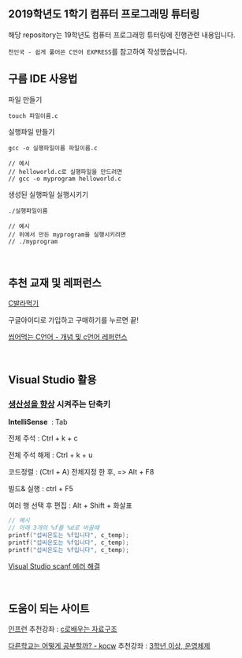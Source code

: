 ## 2019학년도 1학기 컴퓨터 프로그래밍 튜터링

해당 repository는 19학년도 컴퓨터 프로그래밍 튜터링에 진행관련 내용입니다.

`천인국 - 쉽게 풀어쓴 C언어 EXPRESS`를 참고하여 작성했습니다.



## 구름 IDE 사용법

파일 만들기 

```shell
touch 파일이름.c
```



실행파일 만들기

```shell
gcc -o 실행파일이름 파일이름.c

// 예시
// helloworld.c로 실행파일을 만드려면
// gcc -o myprogram helloworld.c
```



생성된 실행파일 실행시키기

```shell
./실행파일이름

// 예시
// 위에서 만든 myprogram을 실행시키려면
// ./myprogram
```

<br>




## 추천 교재 및 레퍼런스

[C발라먹기](http://www.realhanbit.co.kr/books/149)

구글아이디로 가입하고 구매하기를 누르면 끝!

[씹어먹는 C언어 - 개념 및 c언어 레퍼런스](https://modoocode.com/notice/15)

<br>



## Visual Studio 활용

### [생산성을 향상](<https://blogs.msdn.microsoft.com/visualstudio/2018/08/30/improving-your-productivity-in-the-visual-studio-editor/> ) 시켜주는 단축키

**IntelliSense**  : Tab



전체 주석 : Ctrl + k + c

전체 주석 해제 : Ctrl + k + u

코드정렬 : (Ctrl + A) 전체지정 한 후, => Alt + F8

빌드& 실행 : ctrl + F5



여러 행 선택 후 편집 : Alt + Shift + 화살표

```c
// 예시
// 아래 3개의 %f를 %d로 바꿀때
printf("섭씨온도는 %f입니다", c_temp);
printf("섭씨온도는 %f입니다", c_temp);
printf("섭씨온도는 %f입니다", c_temp);
```


[Visual Studio scanf 에러 해결](https://security-nanglam.tistory.com/116)

<br>

## 도움이 되는 사이트
[인프런](https://www.inflearn.com)
추천강좌 : [c로배우는 자료구조](https://www.inflearn.com/course/c%EB%A1%9C-%EB%B0%B0%EC%9A%B0%EB%8A%94-%EC%9E%90%EB%A3%8C%EA%B5%AC%EC%A1%B0-%EB%B0%8F-%EC%97%AC%EB%9F%AC%EA%B0%80%EC%A7%80-%EC%98%88%EC%A0%9C-%EC%8B%A4%EC%8A%B5)

[다른학교는 어떻게 공부할까? - kocw](http://www.kocw.net/home/index.do)
추천강좌 : [3학년 이상, 운영체제](http://www.kocw.net/home/search/kemView.do?kemId=1046323)
